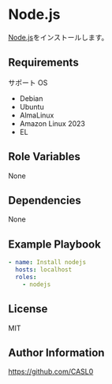 # Node.js

[Node.js](https://nodejs.org/)をインストールします。

## Requirements

サポート OS

- Debian
- Ubuntu
- AlmaLinux
- Amazon Linux 2023
- EL

## Role Variables

None

## Dependencies

None

## Example Playbook

```yml
- name: Install nodejs
  hosts: localhost
  roles:
    - nodejs
```

## License

MIT

## Author Information

https://github.com/CASL0
